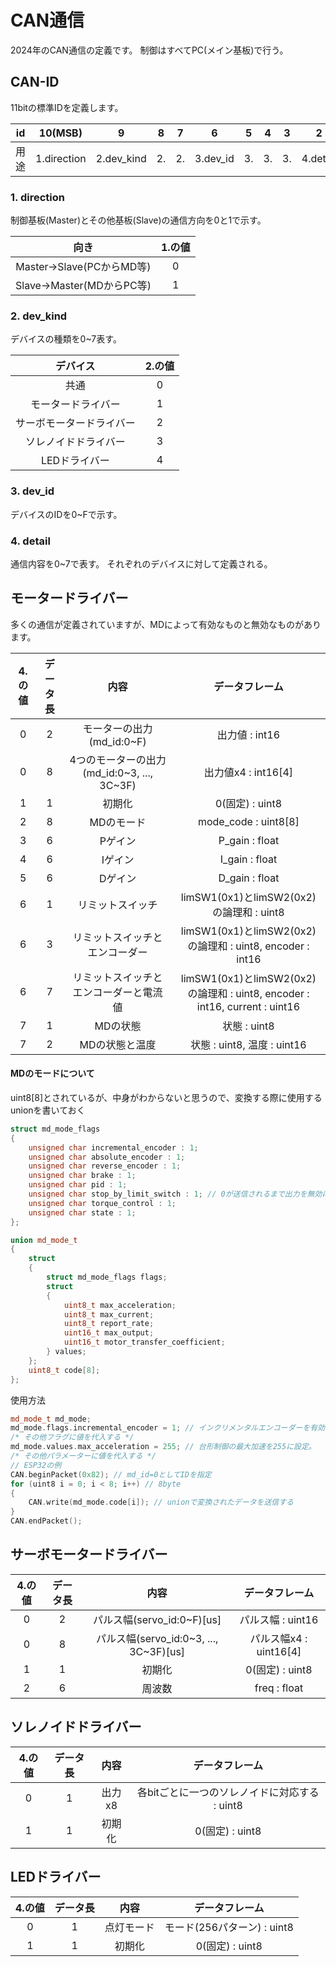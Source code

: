 # CAN通信
2024年のCAN通信の定義です。
制御はすべてPC(メイン基板)で行う。

## CAN-ID
11bitの標準IDを定義します。

|id|10(MSB)|9|8|7|6|5|4|3|2|1|0(LSB)|
|:-:|:-:|:-:|:-:|:-:|:-:|:-:|:-:|:-:|:-:|:-:|:-:|
|用途|1.direction|2.dev_kind|2.|2.|3.dev_id|3.|3.|3.|4.detail|4.|4.|

### 1. direction
制御基板(Master)とその他基板(Slave)の通信方向を0と1で示す。

|向き|1.の値|
|:-:|:-:|
|Master->Slave(PCからMD等)|0|
|Slave->Master(MDからPC等)|1|

### 2. dev_kind
デバイスの種類を0~7表す。

|デバイス|2.の値|
|:-:|:-:|
|共通|0|
|モータードライバー|1|
|サーボモータードライバー|2|
|ソレノイドドライバー|3|
|LEDドライバー|4|

### 3. dev_id
デバイスのIDを0~Fで示す。

### 4. detail
通信内容を0~7で表す。
それぞれのデバイスに対して定義される。

## モータードライバー
多くの通信が定義されていますが、MDによって有効なものと無効なものがあります。

|4.の値|データ長|内容|データフレーム|
|:-:|:-:|:-:|:-:|
|0|2|モーターの出力(md_id:0~F)|出力値 : int16|
|0|8|4つのモーターの出力(md_id:0\~3, ..., 3C\~3F)|出力値x4 : int16[4]|
|1|1|初期化|0(固定) : uint8|
|2|8|MDのモード|mode_code : uint8[8]|
|3|6|Pゲイン|P_gain : float|
|4|6|Iゲイン|I_gain : float|
|5|6|Dゲイン|D_gain : float|
|6|1|リミットスイッチ|limSW1(0x1)とlimSW2(0x2)の論理和 : uint8|
|6|3|リミットスイッチとエンコーダー|limSW1(0x1)とlimSW2(0x2)の論理和 : uint8, encoder : int16|
|6|7|リミットスイッチとエンコーダーと電流値|limSW1(0x1)とlimSW2(0x2)の論理和 : uint8, encoder : int16, current : uint16|
|7|1|MDの状態|状態 : uint8|
|7|2|MDの状態と温度|状態 : uint8, 温度 : uint16|

#### MDのモードについて
uint8[8]とされているが、中身がわからないと思うので、変換する際に使用するunionを書いておく
```c++
struct md_mode_flags
{
    unsigned char incremental_encoder : 1;
    unsigned char absolute_encoder : 1;
    unsigned char reverse_encoder : 1;
    unsigned char brake : 1;
    unsigned char pid : 1;
    unsigned char stop_by_limit_switch : 1; // 0が送信されるまで出力を無効にする。
    unsigned char torque_control : 1;
    unsigned char state : 1;
};

union md_mode_t
{
    struct
    {
        struct md_mode_flags flags;
        struct
        {
            uint8_t max_acceleration;
            uint8_t max_current;
            uint8_t report_rate;
            uint16_t max_output;
            uint16_t motor_transfer_coefficient;
        } values;
    };
    uint8_t code[8];
};
```

使用方法
```c++
md_mode_t md_mode;
md_mode.flags.incremental_encoder = 1; // インクリメンタルエンコーダーを有効にする。
/* その他フラグに値を代入する */
md_mode.values.max_acceleration = 255; // 台形制御の最大加速を255に設定。
/* その他パラメーターに値を代入する */
// ESP32の例
CAN.beginPacket(0x82); // md_id=0としてIDを指定
for (uint8 i = 0; i < 8; i++) // 8byte
{
	CAN.write(md_mode.code[i]); // unionで変換されたデータを送信する
}
CAN.endPacket();
```

## サーボモータードライバー

|4.の値|データ長|内容|データフレーム|
|:-:|:-:|:-:|:-:|
|0|2|パルス幅(servo_id:0~F)[us]|パルス幅 : uint16|
|0|8|パルス幅(servo_id:0\~3, ..., 3C\~3F)[us]|パルス幅x4 : uint16[4]|
|1|1|初期化|0(固定) : uint8|
|2|6|周波数|freq : float|

## ソレノイドドライバー

|4.の値|データ長|内容|データフレーム|
|:-:|:-:|:-:|:-:|
|0|1|出力x8|各bitごとに一つのソレノイドに対応する : uint8|
|1|1|初期化|0(固定) : uint8|

## LEDドライバー

|4.の値|データ長|内容|データフレーム|
|:-:|:-:|:-:|:-:|
|0|1|点灯モード|モード(256パターン) : uint8|
|1|1|初期化|0(固定) : uint8|